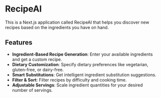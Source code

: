 # RecipeAI

This is a Next.js application called RecipeAI that helps you discover new recipes based on the ingredients you have on hand.

## Features

- **Ingredient-Based Recipe Generation**: Enter your available ingredients and get a custom recipe.
- **Dietary Customization**: Specify dietary preferences like vegetarian, gluten-free, or dairy-free.
- **Smart Substitutions**: Get intelligent ingredient substitution suggestions.
- **Filter & Sort**: Filter recipes by difficulty and cooking time.
- **Adjustable Servings**: Scale ingredient quantities for your desired number of servings.
